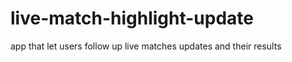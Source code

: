 # live-match-highlight-update
app that let users follow up live matches  updates and  their results
